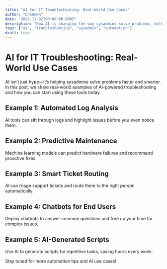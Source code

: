 ```yaml
---
title: "AI for IT Troubleshooting: Real-World Use Cases"
author: "Unknown"
date: "2025-11-02T00:00:00.000Z"
description: "How AI is changing the way sysadmins solve problems, with practical examples you can use today."
tags: ["ai", "troubleshooting", "sysadmin", "automation"]
draft: true
---
```


# AI for IT Troubleshooting: Real-World Use Cases

AI isn’t just hype—it’s helping sysadmins solve problems faster and smarter. In this post, we share real-world examples of AI-powered troubleshooting and how you can start using these tools today.

## Example 1: Automated Log Analysis
AI tools can sift through logs and highlight issues before you even notice them.

## Example 2: Predictive Maintenance
Machine learning models can predict hardware failures and recommend proactive fixes.

## Example 3: Smart Ticket Routing
AI can triage support tickets and route them to the right person automatically.

## Example 4: Chatbots for End Users
Deploy chatbots to answer common questions and free up your time for complex issues.

## Example 5: AI-Generated Scripts
Use AI to generate scripts for repetitive tasks, saving hours every week.

Stay tuned for more automation tips and AI use cases!
